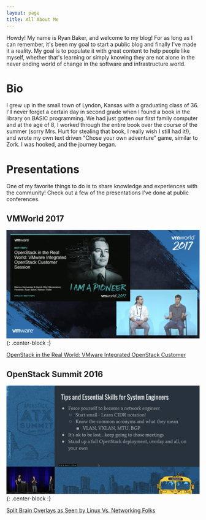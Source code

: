 ```yaml
---
layout: page
title: All About Me
---
```


Howdy!  My name is Ryan Baker, and welcome to my blog!  For as long as I can remember, it's been my goal to start a public blog and finally I've made it a reality.  My goal is to populate it with great content to help people like myself, whether that's learning or simply knowing they are not alone in the never ending world of change in the software and infrastructure world.

# Bio

I grew up in the small town of Lyndon, Kansas with a graduating class of 36.  I'll never forget a certain day in second grade when I found a book in the library on BASIC programming.  We had just gotten our first family computer and at the age of 8, I worked through the entire book over the course of the summer (sorry Mrs. Hurt for stealing that book, I really wish I still had it!), and wrote my own text driven "Chose your own adventure" game, similar to Zork. I was hooked, and the journey began.

# Presentations

One of my favorite things to do is to share knowledge and experiences with the community!  Check out a few of the presentations I've done at public conferences.

## VMWorld 2017

![VMWorld 2017](https://github.com/ryan-a-baker/ryanbakerio/blob/master/img/vmworld2017.png?raw=true){: .center-block :}

[OpenStack in the Real World: VMware Integrated OpenStack Customer](https://www.youtube.com/watch?v=5LSNOsHESV4#action=share)

## OpenStack Summit 2016

![OpenStack Summit 2016](https://github.com/ryan-a-baker/ryanbakerio/blob/master/img/ossummit2016.png?raw=true){: .center-block :}

[Split Brain Overlays as Seen by Linux Vs. Networking Folks](https://www.youtube.com/watch?v=pb9zGIEeAPI#action=share)
